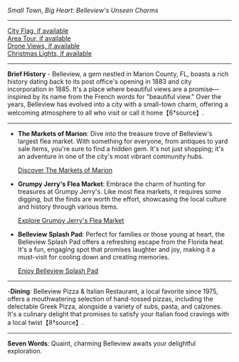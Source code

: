 *Small Town, Big Heart: Belleview's Unseen Charms*

---

[City Flag, if available](https://www.google.com/search?tbm=isch&q=Belleview+FL+Flag+Picture)  
[Area Tour, if available](https://www.youtube.com/results?search_query=Belleview+FL+4k+tour)  
[Drone Views, if available](https://www.youtube.com/results?search_query=Belleview+FL+4k+drone)  
[Christmas Lights, if available](https://www.youtube.com/results?search_query=Belleview+FL+christmas+lights)

---

**Brief History** - Belleview, a gem nestled in Marion County, FL, boasts a rich history dating back to its post office's opening in 1883 and city incorporation in 1885. It's a place where beautiful views are a promise—inspired by its name from the French words for "beautiful view." Over the years, Belleview has evolved into a city with a small-town charm, offering a welcoming atmosphere to all who visit or call it home【6†source】.

---

- **The Markets of Marion**: Dive into the treasure trove of Belleview's largest flea market. With something for everyone, from antiques to yard sale items, you're sure to find a hidden gem. It's not just shopping; it's an adventure in one of the city's most vibrant community hubs.

  [Discover The Markets of Marion](https://www.youtube.com/results?search_query=Belleview+FL+The+Markets+of+Marion)

- **Grumpy Jerry's Flea Market**: Embrace the charm of hunting for treasures at Grumpy Jerry's. Like most flea markets, it requires some digging, but the finds are worth the effort, showcasing the local culture and history through various items.

  [Explore Grumpy Jerry's Flea Market](https://www.youtube.com/results?search_query=Belleview+FL+Grumpy+Jerry's+Flea+Market)

- **Belleview Splash Pad**: Perfect for families or those young at heart, the Belleview Splash Pad offers a refreshing escape from the Florida heat. It's a fun, engaging spot that promises laughter and joy, making it a must-visit for cooling down and creating memories.

  [Enjoy Belleview Splash Pad](https://www.youtube.com/results?search_query=Belleview+FL+Belleview+Splash+Pad)

---

-**Dining**: Belleview Pizza & Italian Restaurant, a local favorite since 1975, offers a mouthwatering selection of hand-tossed pizzas, including the delectable Greek Pizza, alongside a variety of subs, pasta, and calzones. It's a culinary delight that promises to satisfy your Italian food cravings with a local twist【8†source】.

---

**Seven Words**: Quaint, charming Belleview awaits your delightful exploration.